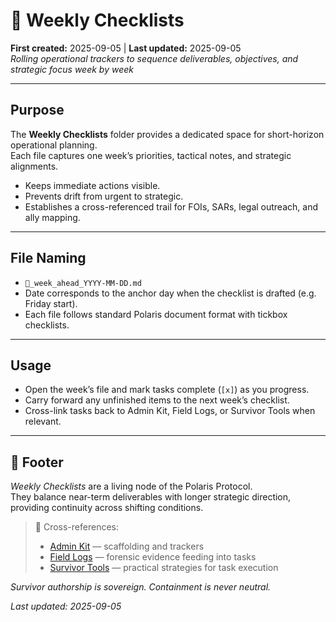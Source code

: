 # 📅 Weekly Checklists  
**First created:** 2025-09-05 | **Last updated:** 2025-09-05  
*Rolling operational trackers to sequence deliverables, objectives, and strategic focus week by week*  

---

## Purpose  
The **Weekly Checklists** folder provides a dedicated space for short-horizon operational planning.  
Each file captures one week’s priorities, tactical notes, and strategic alignments.  

- Keeps immediate actions visible.  
- Prevents drift from urgent to strategic.  
- Establishes a cross-referenced trail for FOIs, SARs, legal outreach, and ally mapping.  

---

## File Naming  
- `📅_week_ahead_YYYY-MM-DD.md`  
- Date corresponds to the anchor day when the checklist is drafted (e.g. Friday start).  
- Each file follows standard Polaris document format with tickbox checklists.  

---

## Usage  
- Open the week’s file and mark tasks complete (`[x]`) as you progress.  
- Carry forward any unfinished items to the next week’s checklist.  
- Cross-link tasks back to Admin Kit, Field Logs, or Survivor Tools when relevant.  

---

## 🏮 Footer  

*Weekly Checklists* are a living node of the Polaris Protocol.  
They balance near-term deliverables with longer strategic direction, providing continuity across shifting conditions.  

> 📡 Cross-references:  
> - [Admin Kit](../Admin_Kit/) — scaffolding and trackers  
> - [Field Logs](../Field_Logs/) — forensic evidence feeding into tasks  
> - [Survivor Tools](../Survivor_Tools/) — practical strategies for task execution  

*Survivor authorship is sovereign. Containment is never neutral.*  

_Last updated: 2025-09-05_
